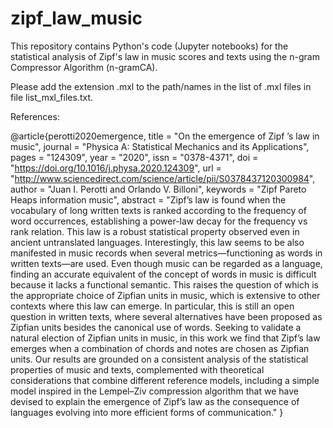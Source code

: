 # zipf_law_music
This repository contains Python's code (Jupyter notebooks) for the statistical analysis of Zipf's law in music scores and texts using the n-gram Compressor Algorithm (n-gramCA).

Please add the extension .mxl to the path/names in the list of .mxl files in file list_mxl_files.txt.

References:

@article{perotti2020emergence,
title = "On the emergence of Zipf ’s law in music",
journal = "Physica A: Statistical Mechanics and its Applications",
pages = "124309",
year = "2020",
issn = "0378-4371",
doi = "https://doi.org/10.1016/j.physa.2020.124309",
url = "http://www.sciencedirect.com/science/article/pii/S0378437120300984",
author = "Juan I. Perotti and Orlando V. Billoni",
keywords = "Zipf Pareto Heaps information music",
abstract = "Zipf’s law is found when the vocabulary of long written texts is ranked according to the frequency of word occurrences, establishing a power-law decay for the frequency vs rank relation. This law is a robust statistical property observed even in ancient untranslated languages. Interestingly, this law seems to be also manifested in music records when several metrics—functioning as words in written texts—are used. Even though music can be regarded as a language, finding an accurate equivalent of the concept of words in music is difficult because it lacks a functional semantic. This raises the question of which is the appropriate choice of Zipfian units in music, which is extensive to other contexts where this law can emerge. In particular, this is still an open question in written texts, where several alternatives have been proposed as Zipfian units besides the canonical use of words. Seeking to validate a natural election of Zipfian units in music, in this work we find that Zipf’s law emerges when a combination of chords and notes are chosen as Zipfian units. Our results are grounded on a consistent analysis of the statistical properties of music and texts, complemented with theoretical considerations that combine different reference models, including a simple model inspired in the Lempel–Ziv compression algorithm that we have devised to explain the emergence of Zipf’s law as the consequence of languages evolving into more efficient forms of communication."
}
